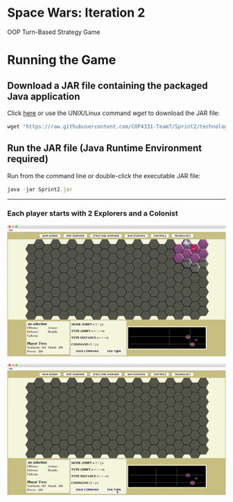 # Space Wars: Iteration 2
OOP Turn-Based Strategy Game

<!--[Iteration 1 requirements](demo/Iteration1_Requirements.pdf)-->

# Running the Game

## Download a JAR file containing the packaged Java application
Click [here](Sprint1.jar) or use the UNIX/Linux command *wget* to download the JAR file:
 
```javascript
wget "https://raw.githubusercontent.com/COP4331-Team7/Sprint2/technology/Sprint2.jar" -O Sprint2.jar 
```
## Run the JAR file (Java Runtime Environment required)
Run from the command line or double-click the executable JAR file:
```javascript
java -jar Sprint2.jar 
```

***


### Each player starts with 2 Explorers and a Colonist




![alt tag](demo/prospect_fast.gif)

<!--

### Each player starts with 2 Explorers and 1 Colonist

-->

![alt tag](demo/MoveAndBase.gif)

